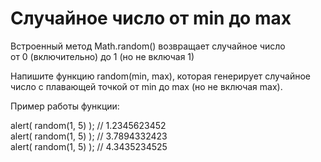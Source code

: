 # Случайное число от min до max                                     <br/>

Встроенный метод Math.random() возвращает случайное число           <br/>
от 0 (включительно) до 1 (но не включая 1)                          <br/>

Напишите функцию random(min, max), которая генерирует случайное     <br/>
число с плавающей точкой от min до max (но не включая max).         <br/>

Пример работы функции:                                              <br/>

alert( random(1, 5) ); // 1.2345623452                              <br/>
alert( random(1, 5) ); // 3.7894332423                              <br/>
alert( random(1, 5) ); // 4.3435234525                              <br/>                       